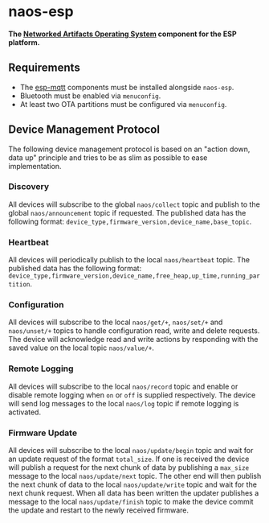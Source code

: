 # naos-esp

**The [Networked Artifacts Operating System](https://github.com/shiftr-io/naos) component for the ESP platform.**

## Requirements

- The [esp-mqtt](https://github.com/256dpi/esp-mqtt) components must be installed alongside `naos-esp`.
- Bluetooth must be enabled via `menuconfig`.
- At least two OTA partitions must be configured via `menuconfig`.

## Device Management Protocol

The following device management protocol is based on an "action down, data up" principle and tries to be as slim as possible to ease implementation. 

### Discovery

All devices will subscribe to the global `naos/collect` topic and publish to the global `naos/announcement` topic if requested. The published data has the following format: `device_type,firmware_version,device_name,base_topic`.

### Heartbeat

All devices will periodically publish to the local `naos/heartbeat` topic. The published data has the following format: `device_type,firmware_version,device_name,free_heap,up_time,running_partition`.

### Configuration

All devices will subscribe to the local `naos/get/+`, `naos/set/+` and `naos/unset/+` topics to handle configuration read, write and delete requests. The device will acknowledge read and write actions by responding with the saved value on the local topic `naos/value/+`.

### Remote Logging

All devices will subscribe to the local `naos/record` topic and enable or disable remote logging when `on` or `off` is supplied
 respectively. The device will send log messages to the local `naos/log` topic if remote logging is activated.

### Firmware Update

All devices will subscribe to the local `naos/update/begin` topic and wait for an update request of the format `total_size`. If one is received the device will publish a request for the next chunk of data by publishing a `max_size` message to the local `naos/update/next` topic. The other end will then publish the next chunk of data to the local `naos/update/write` topic and wait for the next chunk request. When all data has been written the updater publishes a message to the local `naos/update/finish` topic to make the device commit the update and restart to the newly received firmware.
